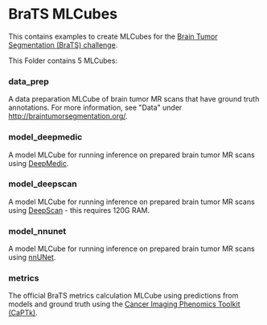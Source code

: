 # BraTS MLCubes

This contains examples to create MLCubes for the [Brain Tumor Segmentation (BraTS) challenge](http://braintumorsegmentation.org/).

This Folder contains 5 MLCubes:

### data_prep

A data preparation MLCube of brain tumor MR scans that have ground truth annotations. For more information, see "Data" under http://braintumorsegmentation.org/.

### model_deepmedic

A model MLCube for running inference on prepared brain tumor MR scans using [DeepMedic](https://doi.org/10.1016/j.media.2016.10.004).

### model_deepscan

A model MLCube for running inference on prepared brain tumor MR scans using [DeepScan](https://doi.org/10.1007/978-3-030-11726-9_40) - this requires 120G RAM.

### model_nnunet

A model MLCube for running inference on prepared brain tumor MR scans using [nnUNet](https://doi.org/10.1038/s41592-020-01008-z).

### metrics

The official BraTS metrics calculation MLCube using predictions from models and ground truth using the [Cancer Imaging Phenomics Toolkit (CaPTk)](https://cbica.github.io/CaPTk/BraTS_Metrics.html).
